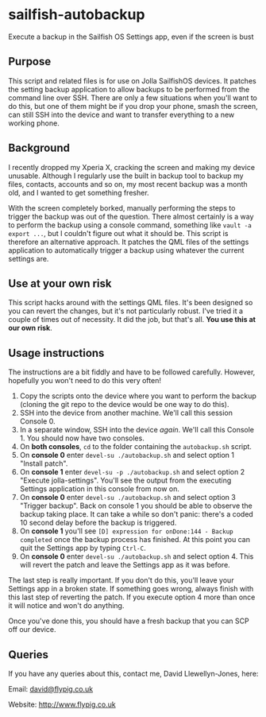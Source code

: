 # sailfish-autobackup

Execute a backup in the Sailfish OS Settings app, even if the screen is bust

## Purpose

This script and related files is for use on Jolla SailfishOS devices. It patches the setting backup application to allow backups to be performed from the command line over SSH. There are only a few situations when you'll want to do this, but one of them might be if you drop your phone, smash the screen, can still SSH into the device and want to transfer everything to a new working phone.

## Background

I recently dropped my Xperia X, cracking the screen and making my device unusable. Although I regularly use the built in backup tool to backup my files, contacts, accounts and so on, my most recent backup was a month old, and I wanted to get something fresher.

With the screen completely borked, manually performing the steps to trigger the backup was out of the question. There almost certainly is a way to perform the backup using a console command, something like `vault -a export ...`, but I couldn't figure out what it should be. This script is therefore an alternative approach. It patches the QML files of the settings application to automatically trigger a backup using whatever the current settings are.

## Use at your own risk

This script hacks around with the settings QML files. It's been designed so you can revert the changes, but it's not particularly robust. I've tried it a couple of times out of necessity. It did the job, but that's all. **You use this at our own risk**.

## Usage instructions

The instructions are a bit fiddly and have to be followed carefully. However, hopefully you won't need to do this very often!

1. Copy the scripts onto the device where you want to perform the backup (cloning the git repo to the device would be one way to do this).
2. SSH into the device from another machine. We'll call this session Console 0.
3. In a separate window, SSH into the device *again*. We'll call this Console 1. You should now have two consoles.
4. On **both consoles**, `cd` to the folder containing the `autobackup.sh` script.
5. On **console 0** enter `devel-su ./autobackup.sh` and select option 1 "Install patch".
6. On **console 1** enter `devel-su -p ./autobackup.sh` and select option 2 "Execute jolla-settings". You'll see the output from the executing Settings application in this console from now on.
7. On **console 0** enter `devel-su ./autobackup.sh` and select option 3 "Trigger backup". Back on console 1 you should be able to observe the backup taking place. It can take a while so don't panic: there's a coded 10 second delay before the backup is triggered.
8. On **console 1** you'll see `[D] expression for onDone:144 - Backup completed` once the backup process has finished. At this point you can quit the Settings app by typing `Ctrl-C`.
9. On **console 0** enter `devel-su ./autobackup.sh` and select option 4. This will revert the patch and leave the Settings app as it was before.

The last step is really important. If you don't do this, you'll leave your Settings app in a broken state. If something goes wrong, always finish with this last step of reverting the patch. If you execute option 4 more than once it will notice and won't do anything.

Once you've done this, you should have a fresh backup that you can SCP off our device.

## Queries

If you have any queries about this, contact me, David Llewellyn-Jones, here:

Email: david@flypig.co.uk

Website: http://www.flypig.co.uk

